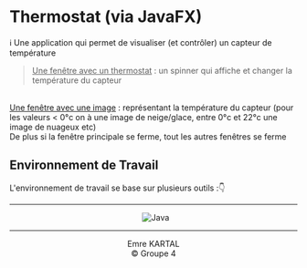# Thermostat (via JavaFX)

:information_source: Une application qui permet de visualiser (et contrôler) un capteur de température

>  <u>Une fenêtre avec un thermostat</u> : un spinner qui affiche et changer la température du capteur 
<br>
<u>Une fenêtre avec une image</u> : représentant la température du capteur (pour les valeurs < 0°c on à une image de neige/glace, entre 0°c et 22°c une image de nuageux etc)
<br>
De plus si la fenêtre principale se ferme, tout les autres fenêtres se ferme



## Environnement de Travail

L'environnement de travail se base sur plusieurs outils :👇

<div align = center>

---

&nbsp; ![Java](https://img.shields.io/badge/Java-000?style=for-the-badge&logo=j&logoColor=white&color=orange)


---

</div>


<div align = center>
Emre KARTAL
<br>
© Groupe 4
</div>